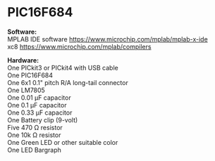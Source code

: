 # PIC16F684

**Software:** <br>
MPLAB IDE software 
https://www.microchip.com/mplab/mplab-x-ide <br>
xc8 
https://www.microchip.com/mplab/compilers

**Hardware:** <br>
One PICkit3 or PICkit4 with USB cable <br>
One PIC16F684 <br>
One	6x1 0.1" pitch R/A long-tail connector <br>
One LM7805 <br>
One 0.01 µF capacitor <br>
One 0.1 µF capacitor <br>
One	0.33 µF capacitor <br>
One Battery clip (9-volt) <br>
Five	470 Ω resistor <br>
One	10k Ω resistor <br>
One	Green LED or other suitable color <br>
One LED Bargraph <br>

